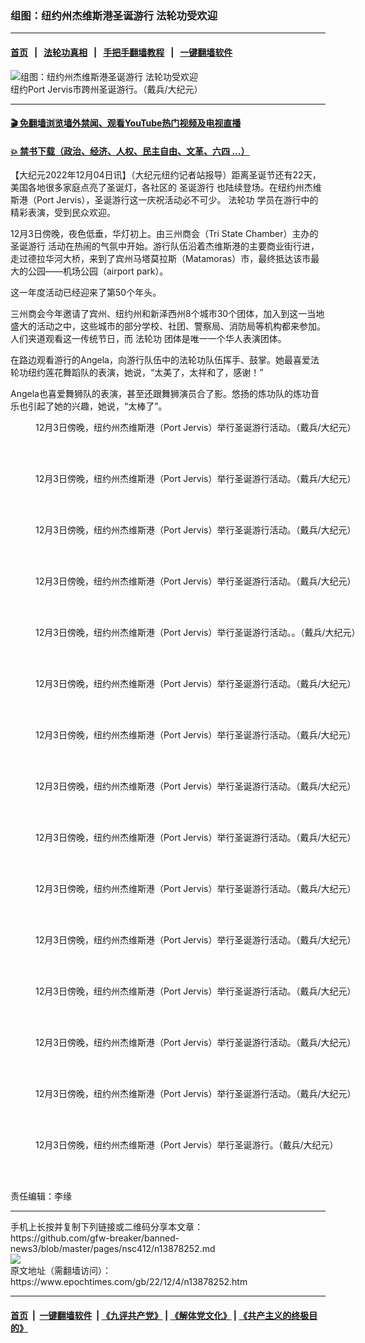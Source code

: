 ### 组图：纽约州杰维斯港圣诞游行 法轮功受欢迎
------------------------

#### [首页](https://github.com/gfw-breaker/banned-news3/blob/master/README.md) &nbsp;&nbsp;|&nbsp;&nbsp; [法轮功真相](https://github.com/begood0513/basic/blob/master/README.md)  &nbsp;&nbsp;|&nbsp;&nbsp; [手把手翻墙教程](https://github.com/gfw-breaker/guides/wiki)  &nbsp;&nbsp;|&nbsp;&nbsp; [一键翻墙软件](https://github.com/gfw-breaker/nogfw/blob/master/README.md)  



<div><img alt="组图：纽约州杰维斯港圣诞游行 法轮功受欢迎" class="attachment-djy_600_400 size-djy_600_400 wp-post-image" src="https://i.epochtimes.com/assets/uploads/2022/12/id13878272-2212032128031973-600x400.jpg"/>
<div class="caption">
 纽约Port Jervis市跨州圣诞游行。（戴兵/大纪元）
</div></div><hr/>

#### [ 🎬  免翻墙浏览墙外禁闻、观看YouTube热门视频及电视直播](https://github.com/gfw-breaker/HelloWorld)

#### [ 💥  禁书下载（政治、经济、人权、民主自由、文革、六四 ...）](https://github.com/gfw-breaker/books/blob/master/README.md)

<div><p>
 【大纪元2022年12月04日讯】（大纪元纽约记者站报导）距离圣诞节还有22天，美国各地很多家庭点亮了圣诞灯，各社区的
 <ok href="https://www.epochtimes.com/gb/tag/%E5%9C%A3%E8%AF%9E%E6%B8%B8%E8%A1%8C.html">
  圣诞游行
 </ok>
 也陆续登场。在纽约州杰维斯港（Port Jervis），圣诞游行这一庆祝活动必不可少。
 <ok href="https://www.epochtimes.com/gb/tag/%E6%B3%95%E8%BD%AE%E5%8A%9F.html">
  法轮功
 </ok>
 学员在游行中的精彩表演，受到民众欢迎。
</p>
<p>
 12月3日傍晚，夜色低垂，华灯初上。由三州商会（Tri State Chamber）主办的
 <ok href="https://www.epochtimes.com/gb/tag/%E5%9C%A3%E8%AF%9E%E6%B8%B8%E8%A1%8C.html">
  圣诞游行
 </ok>
 活动在热闹的气氛中开始。游行队伍沿着杰维斯港的主要商业街行进，走过德拉华河大桥，来到了宾州马塔莫拉斯（Matamoras）市，最终抵达该市最大的公园——机场公园（airport park）。
</p>
<p>
 这一年度活动已经迎来了第50个年头。
</p>
<p>
 三州商会今年邀请了宾州、纽约州和新泽西州8个城市30个团体，加入到这一当地盛大的活动之中，这些城市的部分学校、社团、警察局、消防局等机构都来参加。人们夹道观看这一传统节日，而
 <ok href="https://www.epochtimes.com/gb/tag/%E6%B3%95%E8%BD%AE%E5%8A%9F.html">
  法轮功
 </ok>
 团体是唯一一个华人表演团体。
</p>
<p>
 在路边观看游行的Angela，向游行队伍中的法轮功队伍挥手、鼓掌。她最喜爱法轮功纽约莲花舞蹈队的表演，她说，“太美了，太祥和了，感谢！”
</p>
<p>
 Angela也喜爱舞狮队的表演，甚至还跟舞狮演员合了影。悠扬的炼功队的炼功音乐也引起了她的兴趣，她说，“太棒了”。
</p>
<figure aria-describedby="caption-attachment-13878257" class="wp-caption aligncenter" id="attachment_13878257" style="width: 600px">
 <ok href="https://i.epochtimes.com/assets/uploads/2022/12/id13878257-2212032128451973.jpg" target="_blank">
  <img alt="" class="size-large wp-image-13878257" src="https://i.epochtimes.com/assets/uploads/2022/12/id13878257-2212032128451973-600x400.jpg" title=""/>
 </ok>
 <br/><figcaption class="wp-caption-text" id="caption-attachment-13878257">
  12月3日傍晚，纽约州杰维斯港（Port Jervis）举行圣诞游行活动。（戴兵/大纪元）
 </figcaption><br/>
</figure><br/>
<figure aria-describedby="caption-attachment-13878258" class="wp-caption aligncenter" id="attachment_13878258" style="width: 600px">
 <ok href="https://i.epochtimes.com/assets/uploads/2022/12/id13878258-2212032128421973.jpg" target="_blank">
  <img alt="" class="size-large wp-image-13878258" src="https://i.epochtimes.com/assets/uploads/2022/12/id13878258-2212032128421973-600x400.jpg" title=""/>
 </ok>
 <br/><figcaption class="wp-caption-text" id="caption-attachment-13878258">
  12月3日傍晚，纽约州杰维斯港（Port Jervis）举行圣诞游行活动。（戴兵/大纪元）
 </figcaption><br/>
</figure><br/>
<figure aria-describedby="caption-attachment-13878259" class="wp-caption aligncenter" id="attachment_13878259" style="width: 600px">
 <ok href="https://i.epochtimes.com/assets/uploads/2022/12/id13878259-2212032128401973.jpg" target="_blank">
  <img alt="" class="size-large wp-image-13878259" src="https://i.epochtimes.com/assets/uploads/2022/12/id13878259-2212032128401973-600x400.jpg" title=""/>
 </ok>
 <br/><figcaption class="wp-caption-text" id="caption-attachment-13878259">
  12月3日傍晚，纽约州杰维斯港（Port Jervis）举行圣诞游行活动。（戴兵/大纪元）
 </figcaption><br/>
</figure><br/>
<figure aria-describedby="caption-attachment-13878260" class="wp-caption aligncenter" id="attachment_13878260" style="width: 600px">
 <ok href="https://i.epochtimes.com/assets/uploads/2022/12/id13878260-2212032128371973.jpg" target="_blank">
  <img alt="" class="size-large wp-image-13878260" src="https://i.epochtimes.com/assets/uploads/2022/12/id13878260-2212032128371973-600x400.jpg" title=""/>
 </ok>
 <br/><figcaption class="wp-caption-text" id="caption-attachment-13878260">
  12月3日傍晚，纽约州杰维斯港（Port Jervis）举行圣诞游行活动。（戴兵/大纪元）
 </figcaption><br/>
</figure><br/>
<figure aria-describedby="caption-attachment-13878261" class="wp-caption aligncenter" id="attachment_13878261" style="width: 600px">
 <ok href="https://i.epochtimes.com/assets/uploads/2022/12/id13878261-2212032128341973.jpg" target="_blank">
  <img alt="" class="size-large wp-image-13878261" src="https://i.epochtimes.com/assets/uploads/2022/12/id13878261-2212032128341973-600x400.jpg" title=""/>
 </ok>
 <br/><figcaption class="wp-caption-text" id="caption-attachment-13878261">
  12月3日傍晚，纽约州杰维斯港（Port Jervis）举行圣诞游行活动。。（戴兵/大纪元）
 </figcaption><br/>
</figure><br/>
<figure aria-describedby="caption-attachment-13878263" class="wp-caption aligncenter" id="attachment_13878263" style="width: 600px">
 <ok href="https://i.epochtimes.com/assets/uploads/2022/12/id13878263-2212032128291973.jpg" target="_blank">
  <img alt="" class="size-large wp-image-13878263" src="https://i.epochtimes.com/assets/uploads/2022/12/id13878263-2212032128291973-600x400.jpg" title=""/>
 </ok>
 <br/><figcaption class="wp-caption-text" id="caption-attachment-13878263">
  12月3日傍晚，纽约州杰维斯港（Port Jervis）举行圣诞游行活动。（戴兵/大纪元）
 </figcaption><br/>
</figure><br/>
<figure aria-describedby="caption-attachment-13878264" class="wp-caption aligncenter" id="attachment_13878264" style="width: 600px">
 <ok href="https://i.epochtimes.com/assets/uploads/2022/12/id13878264-2212032128261973.jpg" target="_blank">
  <img alt="" class="size-large wp-image-13878264" src="https://i.epochtimes.com/assets/uploads/2022/12/id13878264-2212032128261973-600x400.jpg" title=""/>
 </ok>
 <br/><figcaption class="wp-caption-text" id="caption-attachment-13878264">
  12月3日傍晚，纽约州杰维斯港（Port Jervis）举行圣诞游行活动。（戴兵/大纪元）
 </figcaption><br/>
</figure><br/>
<figure aria-describedby="caption-attachment-13878266" class="wp-caption aligncenter" id="attachment_13878266" style="width: 600px">
 <ok href="https://i.epochtimes.com/assets/uploads/2022/12/id13878266-2212032128201973.jpg" target="_blank">
  <img alt="" class="size-large wp-image-13878266" src="https://i.epochtimes.com/assets/uploads/2022/12/id13878266-2212032128201973-600x400.jpg" title=""/>
 </ok>
 <br/><figcaption class="wp-caption-text" id="caption-attachment-13878266">
  12月3日傍晚，纽约州杰维斯港（Port Jervis）举行圣诞游行活动。（戴兵/大纪元）
 </figcaption><br/>
</figure><br/>
<figure aria-describedby="caption-attachment-13878267" class="wp-caption aligncenter" id="attachment_13878267" style="width: 600px">
 <ok href="https://i.epochtimes.com/assets/uploads/2022/12/id13878267-2212032128171973.jpg" target="_blank">
  <img alt="" class="size-large wp-image-13878267" src="https://i.epochtimes.com/assets/uploads/2022/12/id13878267-2212032128171973-600x400.jpg" title=""/>
 </ok>
 <br/><figcaption class="wp-caption-text" id="caption-attachment-13878267">
  12月3日傍晚，纽约州杰维斯港（Port Jervis）举行圣诞游行活动。（戴兵/大纪元）
 </figcaption><br/>
</figure><br/>
<figure aria-describedby="caption-attachment-13878268" class="wp-caption aligncenter" id="attachment_13878268" style="width: 600px">
 <ok href="https://i.epochtimes.com/assets/uploads/2022/12/id13878268-2212032128141973.jpg" target="_blank">
  <img alt="" class="size-large wp-image-13878268" src="https://i.epochtimes.com/assets/uploads/2022/12/id13878268-2212032128141973-600x400.jpg" title=""/>
 </ok>
 <br/><figcaption class="wp-caption-text" id="caption-attachment-13878268">
  12月3日傍晚，纽约州杰维斯港（Port Jervis）举行圣诞游行活动。（戴兵/大纪元）
 </figcaption><br/>
</figure><br/>
<figure aria-describedby="caption-attachment-13878269" class="wp-caption aligncenter" id="attachment_13878269" style="width: 600px">
 <ok href="https://i.epochtimes.com/assets/uploads/2022/12/id13878269-2212032128121973.jpg" target="_blank">
  <img alt="" class="size-large wp-image-13878269" src="https://i.epochtimes.com/assets/uploads/2022/12/id13878269-2212032128121973-600x400.jpg" title=""/>
 </ok>
 <br/><figcaption class="wp-caption-text" id="caption-attachment-13878269">
  12月3日傍晚，纽约州杰维斯港（Port Jervis）举行圣诞游行活动。（戴兵/大纪元）
 </figcaption><br/>
</figure><br/>
<figure aria-describedby="caption-attachment-13878271" class="wp-caption aligncenter" id="attachment_13878271" style="width: 600px">
 <ok href="https://i.epochtimes.com/assets/uploads/2022/12/id13878271-2212032128061973.jpg" target="_blank">
  <img alt="" class="size-large wp-image-13878271" src="https://i.epochtimes.com/assets/uploads/2022/12/id13878271-2212032128061973-600x400.jpg" title=""/>
 </ok>
 <br/><figcaption class="wp-caption-text" id="caption-attachment-13878271">
  12月3日傍晚，纽约州杰维斯港（Port Jervis）举行圣诞游行活动。（戴兵/大纪元）
 </figcaption><br/>
</figure><br/>
<figure aria-describedby="caption-attachment-13878273" class="wp-caption aligncenter" id="attachment_13878273" style="width: 600px">
 <ok href="https://i.epochtimes.com/assets/uploads/2022/12/id13878273-2212032128001973.jpg" target="_blank">
  <img alt="" class="size-large wp-image-13878273" src="https://i.epochtimes.com/assets/uploads/2022/12/id13878273-2212032128001973-600x400.jpg" title=""/>
 </ok>
 <br/><figcaption class="wp-caption-text" id="caption-attachment-13878273">
  12月3日傍晚，纽约州杰维斯港（Port Jervis）举行圣诞游行活动。（戴兵/大纪元）
 </figcaption><br/>
</figure><br/>
<figure aria-describedby="caption-attachment-13878275" class="wp-caption aligncenter" id="attachment_13878275" style="width: 600px">
 <ok href="https://i.epochtimes.com/assets/uploads/2022/12/id13878275-2212032127551973.jpg" target="_blank">
  <img alt="" class="size-large wp-image-13878275" src="https://i.epochtimes.com/assets/uploads/2022/12/id13878275-2212032127551973-600x400.jpg" title=""/>
 </ok>
 <br/><figcaption class="wp-caption-text" id="caption-attachment-13878275">
  12月3日傍晚，纽约州杰维斯港（Port Jervis）举行圣诞游行活动。（戴兵/大纪元）
 </figcaption><br/>
</figure><br/>
<figure aria-describedby="caption-attachment-13878276" class="wp-caption aligncenter" id="attachment_13878276" style="width: 600px">
 <ok href="https://i.epochtimes.com/assets/uploads/2022/12/id13878276-2212032127521973.jpg" target="_blank">
  <img alt="" class="size-large wp-image-13878276" src="https://i.epochtimes.com/assets/uploads/2022/12/id13878276-2212032127521973-600x400.jpg" title=""/>
 </ok>
 <br/><figcaption class="wp-caption-text" id="caption-attachment-13878276">
  <span style="font-weight: 400;">
   12月3日傍晚，纽约州杰维斯港（Port Jervis）举行圣诞游行。（戴兵/大纪元）
  </span>
 </figcaption><br/>
</figure><br/>
<p>
 责任编辑：李缘
</p>
</div>
<hr/>
手机上长按并复制下列链接或二维码分享本文章：<br/>
https://github.com/gfw-breaker/banned-news3/blob/master/pages/nsc412/n13878252.md <br/>
<a href='https://github.com/gfw-breaker/banned-news3/blob/master/pages/nsc412/n13878252.md'><img src='https://github.com/gfw-breaker/banned-news3/blob/master/pages/nsc412/n13878252.md.png'/></a> <br/>
原文地址（需翻墙访问）：https://www.epochtimes.com/gb/22/12/4/n13878252.htm


------------------------
#### [首页](https://github.com/gfw-breaker/banned-news3/blob/master/README.md) &nbsp;|&nbsp; [一键翻墙软件](https://github.com/gfw-breaker/nogfw/blob/master/README.md) &nbsp;| [《九评共产党》](https://github.com/gfw-breaker/9ping.md/blob/master/README.md#九评之一评共产党是什么) | [《解体党文化》](https://github.com/gfw-breaker/jtdwh.md/blob/master/README.md) | [《共产主义的终极目的》](https://github.com/gfw-breaker/gczydzjmd.md/blob/master/README.md)


<img src='http://gfw-breaker.win/banned-news3/pages/nsc412/n13878252.md' width='0px' height='0px'/>